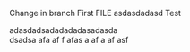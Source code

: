 Change in branch First FILE
asdasdadasd Test

adasdadsadadadadasadasda\
dsadsa
afa
af
f
afas
a
af
a
af
asf
